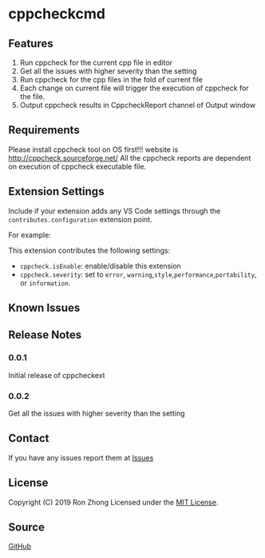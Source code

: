 # cppcheckcmd

## Features

1. Run cppcheck for the current cpp file in editor
2. Get all the issues with higher severity than the setting
3. Run cppcheck for the cpp files in the fold of current file
4. Each change on current file will trigger the execution of cppcheck for the file.
5. Output cppcheck results in CppcheckReport channel of Output window


## Requirements

Please install cppcheck tool on OS first!!!
website is http://cppcheck.sourceforge.net/
All the cppcheck reports are dependent on execution of cppcheck executable file.


## Extension Settings

Include if your extension adds any VS Code settings through the `contributes.configuration` extension point.

For example:

This extension contributes the following settings:

* `cppcheck.isEnable`: enable/disable this extension
* `cppcheck.severity`: set to `error`, `warning`,`style`,`performance`,`portability`, or `information`. 

## Known Issues

## Release Notes

### 0.0.1
Initial release of cppcheckext

### 0.0.2
Get all the issues with higher severity than the setting

## Contact
If you have any issues report them at [Issues](https://github.com/RonZhong2009/vscode_cppcheck_extension/issues)

## License
Copyright (C) 2019 Ron Zhong
Licensed under the [MIT License](https://opensource.org/licenses/MIT).

## Source
[GitHub](https://github.com/RonZhong2009/vscode_cppcheck_extension "https://github.com/RonZhong2009/vscode_cppcheck_extension")